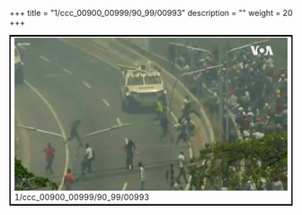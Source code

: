 +++
title = "1/ccc_00900_00999/90_99/00993"
description = ""
weight = 20
+++

<table style="border:2px solid black;max-width:800px;max-height:800px;" 
><tr><td>
<img class="center-fit-jpg"
src="/jpg_/aaa_20190430_NxaOmWaI8sI_00992.jpg">
1/ccc_00900_00999/90_99/00993
</img></td></tr></table>
